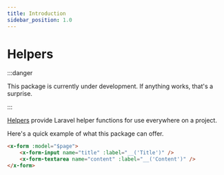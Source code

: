 ```yaml
---
title: Introduction
sidebar_position: 1.0
---
```


# Helpers

:::danger

This package is currently under development. If anything works, that's a surprise.

:::

[Helpers](https://github.com/javaabu/settings) provide Laravel helper functions for use everywhere on a project. 

Here's a quick example of what this package can offer.

```html
<x-form :model="$page">
    <x-form-input name="title" :label="__('Title')" />
    <x-form-textarea name="content" :label="__('Content')" />
</x-form>
```
